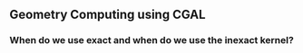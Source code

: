 
## Geometry Computing using CGAL


### When do we use exact and when do we use the inexact kernel?
